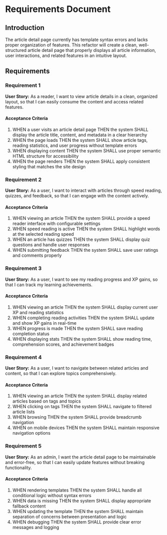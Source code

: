 # Requirements Document

## Introduction

The article detail page currently has template syntax errors and lacks proper organization of features. This refactor will create a clean, well-structured article detail page that properly displays all article information, user interactions, and related features in an intuitive layout.

## Requirements

### Requirement 1

**User Story:** As a reader, I want to view article details in a clean, organized layout, so that I can easily consume the content and access related features.

#### Acceptance Criteria

1. WHEN a user visits an article detail page THEN the system SHALL display the article title, content, and metadata in a clear hierarchy
2. WHEN the page loads THEN the system SHALL show article tags, reading statistics, and user progress without template errors
3. WHEN displaying content THEN the system SHALL use proper semantic HTML structure for accessibility
4. WHEN the page renders THEN the system SHALL apply consistent styling that matches the site design

### Requirement 2

**User Story:** As a user, I want to interact with articles through speed reading, quizzes, and feedback, so that I can engage with the content actively.

#### Acceptance Criteria

1. WHEN viewing an article THEN the system SHALL provide a speed reader interface with configurable settings
2. WHEN speed reading is active THEN the system SHALL highlight words at the selected reading speed
3. WHEN an article has quizzes THEN the system SHALL display quiz questions and handle user responses
4. WHEN submitting feedback THEN the system SHALL save user ratings and comments properly

### Requirement 3

**User Story:** As a user, I want to see my reading progress and XP gains, so that I can track my learning achievements.

#### Acceptance Criteria

1. WHEN viewing an article THEN the system SHALL display current user XP and reading statistics
2. WHEN completing reading activities THEN the system SHALL update and show XP gains in real-time
3. WHEN progress is made THEN the system SHALL save reading completion status
4. WHEN displaying stats THEN the system SHALL show reading time, comprehension scores, and achievement badges

### Requirement 4

**User Story:** As a user, I want to navigate between related articles and content, so that I can explore topics comprehensively.

#### Acceptance Criteria

1. WHEN viewing an article THEN the system SHALL display related articles based on tags and topics
2. WHEN clicking on tags THEN the system SHALL navigate to filtered article lists
3. WHEN browsing THEN the system SHALL provide breadcrumb navigation
4. WHEN on mobile devices THEN the system SHALL maintain responsive navigation options

### Requirement 5

**User Story:** As an admin, I want the article detail page to be maintainable and error-free, so that I can easily update features without breaking functionality.

#### Acceptance Criteria

1. WHEN rendering templates THEN the system SHALL handle all conditional logic without syntax errors
2. WHEN data is missing THEN the system SHALL display appropriate fallback content
3. WHEN updating the template THEN the system SHALL maintain separation of concerns between presentation and logic
4. WHEN debugging THEN the system SHALL provide clear error messages and logging